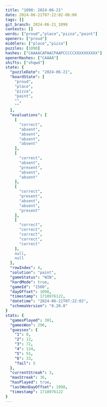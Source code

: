 ```yaml
---
title: "1098: 2024-06-21"
date: 2024-06-21T07:22:02-06:00
tags: []
git_branch: 2024-06-21_1098
contests: []
words: ["proud","place","pizza","paint"]
openers: ["proud"]
middlers: ["place","pizza"]
puzzles: [1098]
hashes: ["CAAAACAPAACPAAPCCCCCXXXXXXXXXX"]
openerHashes: ["CAAAA"]
shifts: ["vhqwd"]
state: {
  "puzzleDate": "2024-06-21",
  "boardState": [
    "proud",
    "place",
    "pizza",
    "paint",
    "",
    ""
  ],
  "evaluations": [
    [
      "correct",
      "absent",
      "absent",
      "absent",
      "absent"
    ],
    [
      "correct",
      "absent",
      "present",
      "absent",
      "absent"
    ],
    [
      "correct",
      "present",
      "absent",
      "absent",
      "present"
    ],
    [
      "correct",
      "correct",
      "correct",
      "correct",
      "correct"
    ],
    null,
    null
  ],
  "rowIndex": 4,
  "solution": "paint",
  "gameStatus": "WIN",
  "hardMode": true,
  "gameId": "1560",
  "dayOffset": 1098,
  "timestamp": 1718976122,
  "datetime": "2024-06-21T07:22:02",
  "schemaVersion": "0.20.0"
}
stats: {
  "gamesPlayed": 301,
  "gamesWon": 296,
  "guesses": {
    "1": 0,
    "2": 12,
    "3": 72,
    "4": 124,
    "5": 55,
    "6": 33,
    "fail": 5
  },
  "currentStreak": 3,
  "maxStreak": 36,
  "hasPlayed": true,
  "lastWonDayOffset": 1098,
  "timestamp": 1718976122
}
---
```

<!-- more -->

